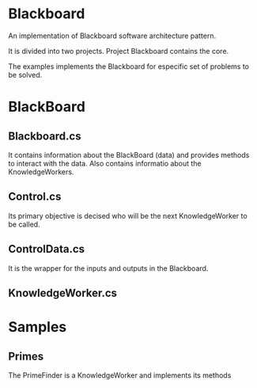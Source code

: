 # Blackboard
An implementation of Blackboard software architecture pattern.

It is divided into two projects.
Project Blackboard contains the core.

The examples implements the Blackboard for especific set of problems to be solved.


BlackBoard
==============

Blackboard.cs
--------------

It contains information about the BlackBoard (data) and provides methods to interact with the data.
Also contains informatio about the KnowledgeWorkers.

Control.cs 
--------------
Its primary objective is decised who will be the next KnowledgeWorker to be called.

ControlData.cs
--------------
It is the wrapper for the inputs and outputs in the Blackboard.


KnowledgeWorker.cs
--------------

Samples
==============

Primes
--------------

The PrimeFinder is a KnowledgeWorker and implements its methods



